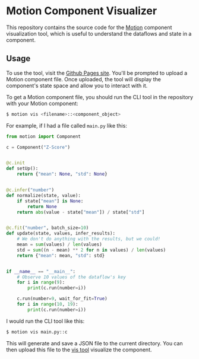 # Motion Component Visualizer

This repository contains the source code for the [Motion](https://www.github.com/dm4ml/motion) component visualization tool, which is useful to understand the dataflows and state in a component.

## Usage

To use the tool, visit the [Github Pages site](https://dm4ml.github.io/motion-vis). You'll be prompted to upload a Motion component file. Once uploaded, the tool will display the component's state space and allow you to interact with it.

To get a Motion component file, you should run the CLI tool in the repository with your Motion component:

```bash
$ motion vis <filename>::<component_object>
```

For example, if I had a file called `main.py` like this:

```python
from motion import Component

c = Component("Z-Score")


@c.init
def setUp():
    return {"mean": None, "std": None}


@c.infer("number")
def normalize(state, value):
    if state["mean"] is None:
        return None
    return abs(value - state["mean"]) / state["std"]


@c.fit("number", batch_size=10)
def update(state, values, infer_results):
    # We don't do anything with the results, but we could!
    mean = sum(values) / len(values)
    std = sum((n - mean) ** 2 for n in values) / len(values)
    return {"mean": mean, "std": std}


if __name__ == "__main__":
    # Observe 10 values of the dataflow's key
    for i in range(9):
        print(c.run(number=i))

    c.run(number=9, wait_for_fit=True)
    for i in range(10, 19):
        print(c.run(number=i))
```

I would run the CLI tool like this:

```bash
$ motion vis main.py::c
```

This will generate and save a JSON file to the current directory. You can then upload this file to the [vis tool](https://dm4ml.github.io/motion-vis) visualize the component.
